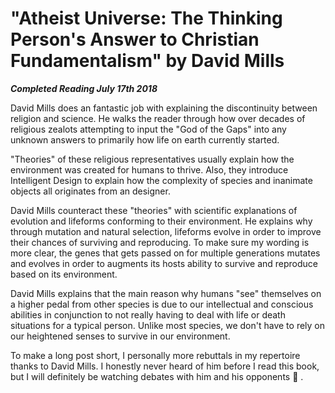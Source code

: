 # "Atheist Universe: The Thinking Person's Answer to Christian Fundamentalism" by David Mills

***Completed Reading July 17th 2018***

David Mills does an fantastic job with explaining the discontinuity between religion and science. He walks the reader through how over decades of religious zealots attempting to input the "God of the Gaps" into any unknown answers to primarily how life on earth currently started.

"Theories" of these religious representatives usually explain how the environment was created for humans to thrive. Also, they introduce Intelligent Design to explain how the complexity of species and inanimate objects all originates from an designer.

David Mills counteract these "theories" with scientific explanations of evolution and lifeforms conforming to their environment. He explains why through mutation and natural selection, lifeforms evolve in order to improve their chances of surviving and reproducing. To make sure my wording is more clear, the genes that gets passed on for multiple generations mutates and evolves in order to augments its hosts ability to survive and reproduce based on its environment.

David Mills explains that the main reason why humans "see" themselves on a higher pedal from other species is due to our intellectual and conscious abilities in conjunction to not really having to deal with life or death situations for a typical person. Unlike most species, we don't have to rely on our heightened senses to survive in our environment.

To make a long post short, I personally more rebuttals in my repertoire thanks to David Mills. I honestly never heard of him before I read this book, but I will definitely be watching debates with him and his opponents 🙂 .
